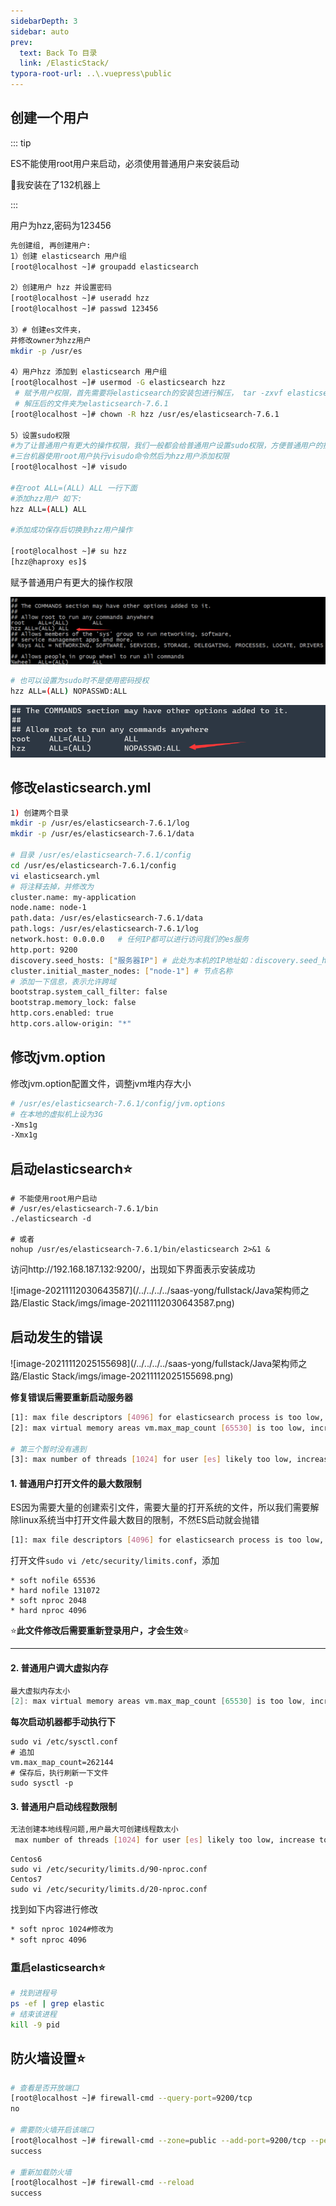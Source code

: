 ```yaml
---
sidebarDepth: 3
sidebar: auto
prev:
  text: Back To 目录
  link: /ElasticStack/
typora-root-url: ..\.vuepress\public
---
```


## 创建一个用户

::: tip

ES不能使用root用户来启动，必须使用普通用户来安装启动

📗我安装在了132机器上

:::

用户为hzz,密码为123456

```sh
先创建组, 再创建用户:
1）创建 elasticsearch 用户组
[root@localhost ~]# groupadd elasticsearch
		
2）创建用户 hzz 并设置密码
[root@localhost ~]# useradd hzz
[root@localhost ~]# passwd 123456

3）# 创建es文件夹，
并修改owner为hzz用户
mkdir -p /usr/es

4）用户hzz 添加到 elasticsearch 用户组
[root@localhost ~]# usermod -G elasticsearch hzz
 # 赋予用户权限，首先需要将elasticsearch的安装包进行解压， tar -zxvf elasticsearch-7.6.1-linux-x86_64.tar.gz
 # 解压后的文件夹为elasticsearch-7.6.1
[root@localhost ~]# chown -R hzz /usr/es/elasticsearch-7.6.1

5）设置sudo权限
#为了让普通用户有更大的操作权限，我们一般都会给普通用户设置sudo权限，方便普通用户的操作
#三台机器使用root用户执行visudo命令然后为hzz用户添加权限
[root@localhost ~]# visudo

#在root ALL=(ALL) ALL 一行下面
#添加hzz用户 如下:
hzz ALL=(ALL) ALL
			 
#添加成功保存后切换到hzz用户操作

[root@localhost ~]# su hzz
[hzz@haproxy es]$
```

赋予普通用户有更大的操作权限

![image-20210501234608875](/images/elasticsearch/image-20210501234608875.png)

```sh
# 也可以设置为sudo时不是使用密码授权
hzz ALL=(ALL) NOPASSWD:ALL
```

![image-20211112021926518](/images/elasticsearch/image-20211112021926518.png)



##  **修改elasticsearch.yml**

```sh
1) 创建两个目录
mkdir -p /usr/es/elasticsearch-7.6.1/log
mkdir -p /usr/es/elasticsearch-7.6.1/data

# 目录 /usr/es/elasticsearch-7.6.1/config
cd /usr/es/elasticsearch-7.6.1/config
vi elasticsearch.yml
# 将注释去掉，并修改为
cluster.name: my-application
node.name: node-1
path.data: /usr/es/elasticsearch-7.6.1/data
path.logs: /usr/es/elasticsearch-7.6.1/log
network.host: 0.0.0.0	# 任何IP都可以进行访问我们的es服务
http.port: 9200
discovery.seed_hosts: ["服务器IP"] # 此处为本机的IP地址如：discovery.seed_hosts: ["192.168.187.132"]
cluster.initial_master_nodes: ["node-1"] # 节点名称
# 添加一下信息，表示允许跨域
bootstrap.system_call_filter: false
bootstrap.memory_lock: false
http.cors.enabled: true
http.cors.allow-origin: "*"
```



##  **修改jvm.option**

修改jvm.option配置文件，调整jvm堆内存大小

```sh
# /usr/es/elasticsearch-7.6.1/config/jvm.options
# 在本地的虚拟机上设为3G
-Xms1g
-Xmx1g
```



## 启动elasticsearch⭐

```shell
# 不能使用root用户启动
# /usr/es/elasticsearch-7.6.1/bin
./elasticsearch -d

# 或者
nohup /usr/es/elasticsearch-7.6.1/bin/elasticsearch 2>&1 &
```

访问http://192.168.187.132:9200/，出现如下界面表示安装成功

![image-20211112030643587](/../../../../saas-yong/fullstack/Java架构师之路/Elastic Stack/imgs/image-20211112030643587.png)



## 启动发生的错误

![image-20211112025155698](/../../../../saas-yong/fullstack/Java架构师之路/Elastic Stack/imgs/image-20211112025155698.png)

**修复错误后需要重新启动服务器**

```sh
[1]: max file descriptors [4096] for elasticsearch process is too low, increase to at least [65535]
[2]: max virtual memory areas vm.max_map_count [65530] is too low, increase to at least [262144]

# 第三个暂时没有遇到
[3]: max number of threads [1024] for user [es] likely too low, increase to at least [4096]
```



#### 1.  **普通用户打开文件的最大数限制**

ES因为需要大量的创建索引文件，需要大量的打开系统的文件，所以我们需要解除linux系统当中打开文件最大数目的限制，不然ES启动就会抛错

```sh
[1]: max file descriptors [4096] for elasticsearch process is too low, increase to at least [65535]
```

打开文件`sudo vi /etc/security/limits.conf`，添加

```shell
* soft nofile 65536
* hard nofile 131072
* soft nproc 2048
* hard nproc 4096
```

⭐**此文件修改后需要重新登录用户，才会生效**⭐

---------

#### 2. **普通用户调大虚拟内存**

```scala
最大虚拟内存太小
[2]: max virtual memory areas vm.max_map_count [65530] is too low, increase to at least [262144]
```

**每次启动机器都手动执行下**

```shell
sudo vi /etc/sysctl.conf
# 追加
vm.max_map_count=262144
# 保存后，执行刷新一下文件
sudo sysctl -p
```

#### 3. **普通用户启动线程数限制**

```sh
无法创建本地线程问题,用户最大可创建线程数太小
 max number of threads [1024] for user [es] likely too low, increase to at least [4096]
```

```
Centos6
sudo vi /etc/security/limits.d/90-nproc.conf
Centos7
sudo vi /etc/security/limits.d/20-nproc.conf
```

找到如下内容进行修改

```sh
* soft nproc 1024#修改为
* soft nproc 4096
```

### 重启elasticsearch⭐

```sh
# 找到进程号
ps -ef | grep elastic
# 结束该进程
kill -9 pid
```





## 防火墙设置⭐

```sh
# 查看是否开放端口
[root@localhost ~]# firewall-cmd --query-port=9200/tcp
no

# 需要防火墙开启该端口
[root@localhost ~]# firewall-cmd --zone=public --add-port=9200/tcp --permanent
success

# 重新加载防火墙
[root@localhost ~]# firewall-cmd --reload
success
```





